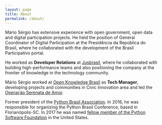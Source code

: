 ```yaml
---
layout: page
title: About
permalink: /about/
---
```


Mário Sérgio has extensive experience with open government, open data and digital participation projects. He held the position of General Coordinator of Digital Participation at the Presidência da República do Brasil, where he collaborated with the development of the Brasil Participativo portal.

He worked as <strong itemprop="name">Developer Relations</strong> at [Jusbrasil](https://www.jusbrasil.com.br/), where he collaborated with building high-performance teams and also positioning the company at the frontier of knowledge in the technology community.

Mário Sérgio worked at [Open Knowledge Brasil](https://www.ok.org.br/) as <strong itemprop="name">Tech Manager</strong>, developing projects and communities in Civic Innovation area and led the [Operação Serenata de Amor](https://serenata.ai/).

Former president of the [Python Brasil Association](https://python.org.br/). In 2016, he was responsible for organizing the Python Brasil Conference, based in Florianópolis-SC. In 2017 he was named [fellow member of the Python Software Foundation](https://www.python.org/psf/fellows/) in the United States.
